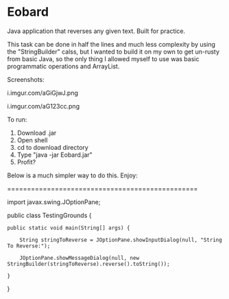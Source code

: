 # Eobard
Java application that reverses any given text. Built for practice.

This task can be done in half the lines and much less complexity by using the "StringBuilder" calss, but I wanted to build it on my own to get un-rusty from basic Java, so the only thing I allowed myself to use was basic programmatic operations and ArrayList.

Screenshots:

i.imgur.com/aGiGjwJ.png

i.imgur.com/aG123cc.png

To run:

1. Download .jar
2. Open shell
3. cd to download directory
4. Type "java -jar Eobard.jar"
5. Profit?


Below is a much simpler way to do this. Enjoy: 

================================================

import javax.swing.JOptionPane;

public class TestingGrounds {

	public static void main(String[] args) {

		String stringToReverse = JOptionPane.showInputDialog(null, "String To Reverse:");

		JOptionPane.showMessageDialog(null, new StringBuilder(stringToReverse).reverse().toString());

	}

}
